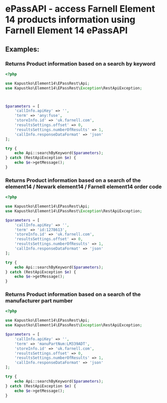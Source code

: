 # ePassAPI - access Farnell Element 14 products information using Farnell Element 14 ePassAPI

## Examples:

### Returns Product information based on a search by keyword

```php
<?php 

use Kapustko\Element14\EPassRest\Api;
use Kapustko\Element14\EPassRest\Exception\RestApiException;



$parameters = [
    'callInfo.apiKey' => '',
    'term' => 'any:fuse',
    'storeInfo.id' => 'uk.farnell.com',
    'resultsSettings.offset' => 0,
    'resultsSettings.numberOfResults' => 1,
    'callInfo.responseDataFormat' => 'json'
];

try {
    echo Api::searchByKeyword($parameters);
} catch (RestApiException $e) {
    echo $e->getMessage();
}

```
### Returns Product information based on a search of the element14 / Newark element14 / Farnell element14 order code

```php
<?php

use Kapustko\Element14\EPassRest\Api;
use Kapustko\Element14\EPassRest\Exception\RestApiException;

$parameters = [
    'callInfo.apiKey' => '',
    'term' => 'id:1278613',
    'storeInfo.id' => 'uk.farnell.com',
    'resultsSettings.offset' => 0,
    'resultsSettings.numberOfResults' => 1,
    'callInfo.responseDataFormat' => 'json'
];

try {
    echo Api::searchByKeyword($parameters);
} catch (RestApiException $e) {
    echo $e->getMessage();
}
```
### Returns Product information based on a search of the manufacturer part number

```php
<?php

use Kapustko\Element14\EPassRest\Api;
use Kapustko\Element14\EPassRest\Exception\RestApiException;

$parameters = [
    'callInfo.apiKey' => '',
    'term' => 'manuPartNum:LM339ADT',
    'storeInfo.id' => 'uk.farnell.com',
    'resultsSettings.offset' => 0,
    'resultsSettings.numberOfResults' => 1,
    'callInfo.responseDataFormat' => 'json'
];

try {
    echo Api::searchByKeyword($parameters);
} catch (RestApiException $e) {
    echo $e->getMessage();
}
```

